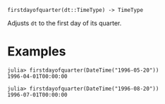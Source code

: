 ```
firstdayofquarter(dt::TimeType) -> TimeType
```

Adjusts `dt` to the first day of its quarter.

# Examples

```jldoctest
julia> firstdayofquarter(DateTime("1996-05-20"))
1996-04-01T00:00:00

julia> firstdayofquarter(DateTime("1996-08-20"))
1996-07-01T00:00:00
```
